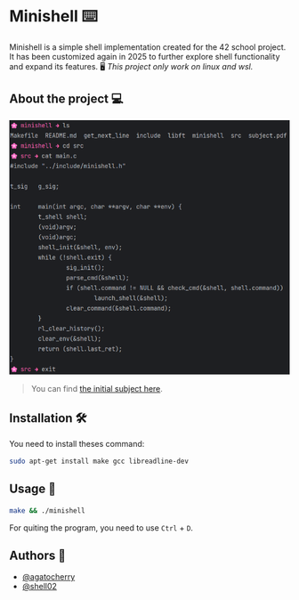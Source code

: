 # Minishell ⌨️

Minishell is a simple shell implementation created for the 42 school project. It has been customized again in 2025 to further explore shell functionality and expand its features. 🖥️
*This project only work on linux and wsl.*

## About the project 💻

![Preview](./assets/images/preview.png)
> You can find [the initial subject here](./assets/subject.pdf).

## Installation 🛠️


You need to install theses command:
```bash
sudo apt-get install make gcc libreadline-dev
```

## Usage 🚀

```bash
make && ./minishell
```
For quiting the program, you need to use `Ctrl` + `D`.

## Authors 🤝

- [@agatocherry](https://www.github.com/agatocherry)
- [@shell02](https://github.com/shell02)
